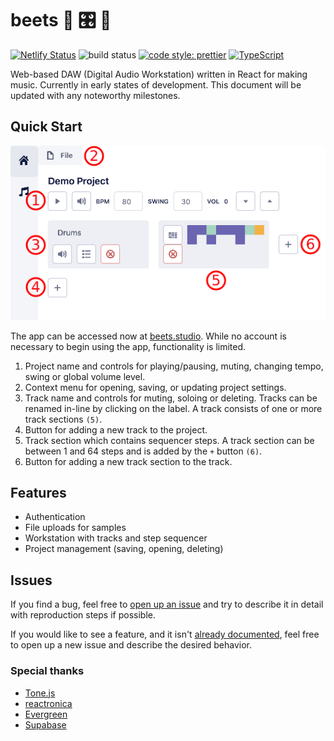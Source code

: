 # beets 🥁 🎛️ 🎹

[![Netlify Status](https://api.netlify.com/api/v1/badges/577171ad-5dab-42f6-9f2e-8a4088452771/deploy-status)](https://app.netlify.com/sites/beets/deploys)
![build status](https://github.com/brandongregoryscott/beets/actions/workflows/build.yaml/badge.svg)
[![code style: prettier](https://img.shields.io/badge/code_style-prettier-ff69b4.svg?style=flat-square)](https://github.com/prettier/prettier)
[![TypeScript](https://img.shields.io/badge/%3C%2F%3E-TypeScript-%230074c1.svg)](http://www.typescriptlang.org/)

Web-based DAW (Digital Audio Workstation) written in React for making music. Currently in early
states of development. This document will be updated with any noteworthy milestones.

## Quick Start

![Quick start image](./assets/quick-start.png)

The app can be accessed now at [beets.studio](https://beets.studio). While no account is necessary to begin using the app, functionality is limited.

1. Project name and controls for playing/pausing, muting, changing tempo, swing or global volume level.
2. Context menu for opening, saving, or updating project settings.
3. Track name and controls for muting, soloing or deleting. Tracks can be renamed in-line by clicking on the label. A track consists of one or more track sections `(5)`.
4. Button for adding a new track to the project.
5. Track section which contains sequencer steps. A track section can be between 1 and 64 steps and is added by the `+` button `(6)`.
6. Button for adding a new track section to the track.

## Features

-   Authentication
-   File uploads for samples
-   Workstation with tracks and step sequencer
-   Project management (saving, opening, deleting)

## Issues

If you find a bug, feel free to [open up an issue](https://github.com/brandongregoryscott/beets/issues/new) and try to describe it in detail with reproduction steps if possible.

If you would like to see a feature, and it isn't [already documented](https://github.com/brandongregoryscott/beets/issues), feel free to open up a new issue and describe the desired behavior.

### Special thanks

-   [Tone.js](https://github.com/Tonejs/Tone.js)
-   [reactronica](https://github.com/unkleho/reactronica)
-   [Evergreen](https://github.com/segmentio/evergreen)
-   [Supabase](https://github.com/supabase/supabase)
